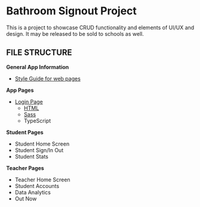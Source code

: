 # Bathroom Signout Project
This is a project to showcase CRUD functionality and elements of UI/UX and design. It may be released to be sold to schools as well.

## FILE STRUCTURE

**General App Information**
  - [Style Guide for web pages](https://docs.google.com/presentation/d/1rynpUgjjog3jJAoga3Uvs_YRDDeaC3VPudScIID5jlY/edit?usp=sharing)
  

**App Pages**
- [Login Page](https://github.com/bmurray314/Bathroom-Signout-Project/tree/master/login%20page)
  - [HTML](https://github.com/bmurray314/Bathroom-Signout-Project/blob/master/login%20page/log-in.component.html)
  - [Sass](https://github.com/bmurray314/Bathroom-Signout-Project/blob/master/login%20page/log-in.component.sass)
  - TypeScript

**Student Pages**
  - Student Home Screen
  - Student Sign/In Out
  - Student Stats

**Teacher Pages**
  - Teacher Home Screen
  - Student Accounts
  - Data Analytics
  - Out Now
